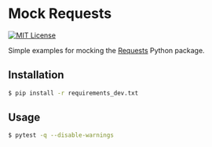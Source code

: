 # Mock Requests

[![MIT License](https://img.shields.io/badge/License-MIT-blue.svg)](https://github.com/NickolasHKraus/mock-requests/blob/master/LICENSE)

Simple examples for mocking the [Requests](https://requests.readthedocs.io/en/latest) Python package.

## Installation

```bash
$ pip install -r requirements_dev.txt
```

## Usage

```bash
$ pytest -q --disable-warnings
```
